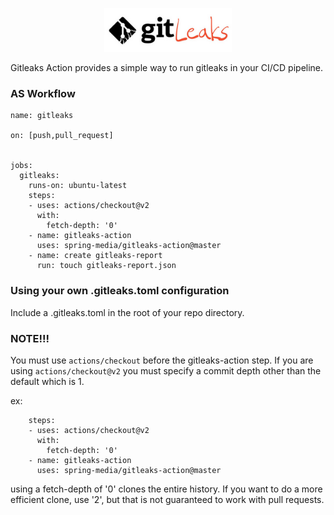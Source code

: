 <p align="center">
  <img alt="gitleaks" src="https://raw.githubusercontent.com/zricethezav/gifs/master/gitleakslogo.png" height="70" />
</p>

Gitleaks Action provides a simple way to run gitleaks in your CI/CD pipeline.


### AS Workflow
```
name: gitleaks

on: [push,pull_request]


jobs:
  gitleaks:
    runs-on: ubuntu-latest
    steps:
    - uses: actions/checkout@v2
      with:
        fetch-depth: '0'
    - name: gitleaks-action
      uses: spring-media/gitleaks-action@master
    - name: create gitleaks-report
      run: touch gitleaks-report.json
```

### Using your own .gitleaks.toml configuration
Include a .gitleaks.toml in the root of your repo directory.

### NOTE!!!
You must use `actions/checkout` before the gitleaks-action step. If you are using `actions/checkout@v2` you must specify a commit depth other than the default which is 1. 

ex: 
```
    steps:
    - uses: actions/checkout@v2
      with:
        fetch-depth: '0'
    - name: gitleaks-action
      uses: spring-media/gitleaks-action@master
```

using a fetch-depth of '0' clones the entire history. If you want to do a more efficient clone, use '2', but that is not guaranteed to work with pull requests.   
